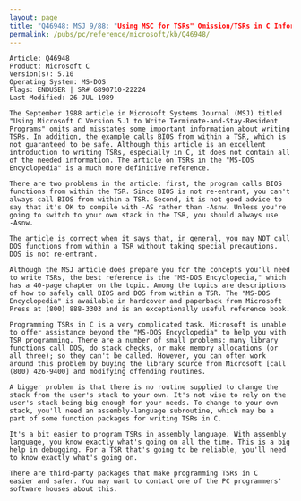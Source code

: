 ```yaml
---
layout: page
title: "Q46948: MSJ 9/88: "Using MSC for TSRs" Omission/TSRs in C Information"
permalink: /pubs/pc/reference/microsoft/kb/Q46948/
---
```


	Article: Q46948
	Product: Microsoft C
	Version(s): 5.10
	Operating System: MS-DOS
	Flags: ENDUSER | SR# G890710-22224
	Last Modified: 26-JUL-1989
	
	The September 1988 article in Microsoft Systems Journal (MSJ) titled
	"Using Microsoft C Version 5.1 to Write Terminate-and-Stay-Resident
	Programs" omits and misstates some important information about writing
	TSRs. In addition, the example calls BIOS from within a TSR, which is
	not guaranteed to be safe. Although this article is an excellent
	introduction to writing TSRs, especially in C, it does not contain all
	of the needed information. The article on TSRs in the "MS-DOS
	Encyclopedia" is a much more definitive reference.
	
	There are two problems in the article: first, the program calls BIOS
	functions from within the TSR. Since BIOS is not re-entrant, you can't
	always call BIOS from within a TSR. Second, it is not good advice to
	say that it's OK to compile with -AS rather than -Asnw. Unless you're
	going to switch to your own stack in the TSR, you should always use
	-Asnw.
	
	The article is correct when it says that, in general, you may NOT call
	DOS functions from within a TSR without taking special precautions.
	DOS is not re-entrant.
	
	Although the MSJ article does prepare you for the concepts you'll need
	to write TSRs, the best reference is the "MS-DOS Encyclopedia," which
	has a 40-page chapter on the topic. Among the topics are descriptions
	of how to safely call BIOS and DOS from within a TSR. The "MS-DOS
	Encyclopedia" is available in hardcover and paperback from Microsoft
	Press at (800) 888-3303 and is an exceptionally useful reference book.
	
	Programming TSRs in C is a very complicated task. Microsoft is unable
	to offer assistance beyond the "MS-DOS Encyclopedia" to help you with
	TSR programming. There are a number of small problems: many library
	functions call DOS, do stack checks, or make memory allocations (or
	all three); so they can't be called. However, you can often work
	around this problem by buying the library source from Microsoft [call
	(800) 426-9400] and modifying offending routines.
	
	A bigger problem is that there is no routine supplied to change the
	stack from the user's stack to your own. It's not wise to rely on the
	user's stack being big enough for your needs. To change to your own
	stack, you'll need an assembly-language subroutine, which may be a
	part of some function packages for writing TSRs in C.
	
	It's a bit easier to program TSRs in assembly language. With assembly
	language, you know exactly what's going on all the time. This is a big
	help in debugging. For a TSR that's going to be reliable, you'll need
	to know exactly what's going on.
	
	There are third-party packages that make programming TSRs in C
	easier and safer. You may want to contact one of the PC programmers'
	software houses about this.
